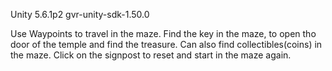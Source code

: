 Unity 5.6.1p2
gvr-unity-sdk-1.50.0

Use Waypoints to travel in the maze.
Find the key in the maze, to open tho door of the temple and find the treasure.
Can also find collectibles(coins) in the maze.
Click on the signpost to reset and start in the maze again.